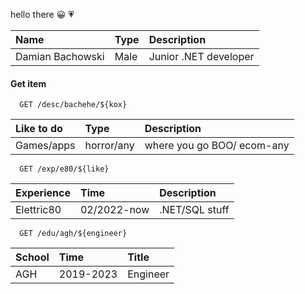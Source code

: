 hello there &#128512; &#128151;

| Name             |  Type  |     Description       |
| :----------------|:-------| :---------------------|
| Damian Bachowski |  Male  | Junior .NET developer |

#### Get item

```https
  GET /desc/bachehe/${kox}
```

|  Like to do  |   Type     |        Description        |
| :--------    | :-------   | :-------------------------|
| Games/apps   | horror/any | where you go BOO/ ecom-any|

```https
  GET /exp/e80/${like}
```
|  Experience |     Time     |   Description   |
| :--------   | :----------- | :---------------|
|  Elettric80 |  02/2022-now |  .NET/SQL stuff |

```https
  GET /edu/agh/${engineer}
```
|  School |   Time       |   Title   |
| :------ | :-------     | :---------|
|  AGH    |  2019-2023   |  Engineer |
